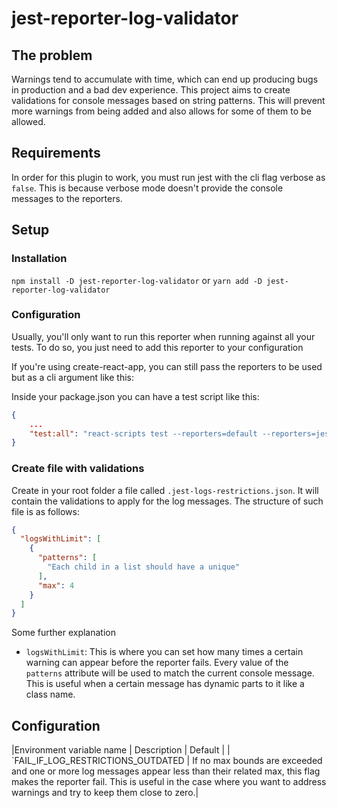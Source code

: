 # jest-reporter-log-validator   

## The problem
Warnings tend to accumulate with time, which can end up producing bugs in production and a bad dev experience. This project aims to create validations for console messages based on string patterns. This will prevent more warnings from being added and also allows for some of them to be allowed.

## Requirements
In order for this plugin to work, you must run jest with the cli flag verbose as `false`. This is because verbose mode doesn't provide the console messages to the reporters.

## Setup

### Installation
`npm install -D jest-reporter-log-validator` or `yarn add -D jest-reporter-log-validator`

### Configuration
Usually, you'll only want to run this reporter when running against all your tests. To do so, you just need to add this reporter to your configuration

If you're using create-react-app, you can still pass the reporters to be used but as a cli argument like this:

Inside your package.json you can have a test script like this:
```json
{
    ...
    "test:all": "react-scripts test --reporters=default --reporters=jest-reporter-log-validator --verbose=false --watchAll=false"
}
```

### Create file with validations
Create in your root folder a file called `.jest-logs-restrictions.json`. It will contain the validations to apply for the log messages. The structure of such file is as follows:

```json
{
  "logsWithLimit": [
    {
      "patterns": [
        "Each child in a list should have a unique"
      ],
      "max": 4
    }
  ]
}
```

Some further explanation
- `logsWithLimit`: This is where you can set how many times a certain warning can appear before the reporter fails. Every value of the `patterns` attribute will be used to match the current console message. This is useful when a certain message has dynamic parts to it like a class name.

## Configuration

|Environment variable name | Description | Default |
| `FAIL_IF_LOG_RESTRICTIONS_OUTDATED | If no max bounds are exceeded and one or more log messages appear less than their related max, this flag makes the reporter fail. This is useful in the case where you want to address warnings and try to keep them close to zero.|
